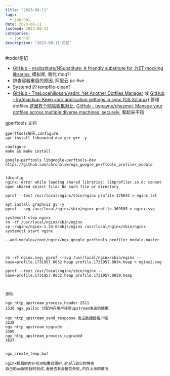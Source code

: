 ```yaml
---
title: "2023-08-11"
tags:
  - journal
date: 2023-08-11
lastmod: 2023-08-11
categories:
  - journal
description: "2023-08-11 日记"
---
```


#todo/笔记

- [GitHub - nsubstitute/NSubstitute: A friendly substitute for .NET mocking libraries.](https://github.com/nsubstitute/NSubstitute) 模拟库, 替代 moq?!
- 排查容器重启的原因, 阿里云 pc-live
- Systemd 的 tempfile-clean?
- [GitHub - TheLocehiliosan/yadm: Yet Another Dotfiles Manager](https://github.com/TheLocehiliosan/yadm) 或 [GitHub - lra/mackup: Keep your application settings in sync (OS X/Linux)](https://github.com/lra/mackup) 管理 dotfiles [这里有个网站收集对比](https://dotfiles.github.io/utilities/), [GitHub - twpayne/chezmoi: Manage your dotfiles across multiple diverse machines, securely.](https://github.com/twpayne/chezmoi) 看起来不错

gperftools 文档

```shell
gperftools解压,configure
apt install libunwind-dev gcc g++ -y

configure
make && make install

google-perftools libgoogle-perftools-dev
https://github.com/chronolaw/ngx_google_perftools_profiler_module


ldconfig
nginx: error while loading shared libraries: libprofiler.so.0: cannot open shared object file: No such file or directory

pprof --text /usr/local/nginx/sbin/nginx profile.378642 > nginx.txt

apt install graphviz gv -y
pprof --svg /usr/local/nginx/sbin/nginx profile.369585 > nginx.svg

systemctl stop nginx
rm -rf /usr/local/nginx/sbin/nginx
cp ~/nginx/nginx-1.24.0/objs/nginx /usr/local/nginx/sbin/nginx
systemctl start nginx

--add-module=/root/nginx/ngx_google_perftools_profiler_module-master



rm -rf nginx.svg; pprof --svg /usr/local/nginx/sbin/nginx --base=profile.1731957.0032.heap profile.1731957.0034.heap > nginx2.svg

pprof --text /usr/local/nginx/sbin/nginx --base=profile.1731957.0032.heap profile.1731957.0039.heap 



源码

ngx_http_upstream_process_header 2511
2538 ngx_palloc 分配内存用户接受upstream发送的数据

ngx_http_upstream_send_response 发送数据给客户端
3238
ngx_http_upstream_upgrade
3590
ngx_http_upstream_process_upgraded
3637


ngx_create_temp_buf

nginx机器的内存检测和重启保护,shell部分的博客
自己的ws服务超时测试,看是否有会接受失败,内存上涨的情况
```
